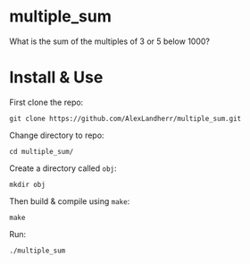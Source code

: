 # multiple_sum
What is the sum of the multiples of 3 or 5 below 1000?

# Install & Use
First clone the repo:
```
git clone https://github.com/AlexLandherr/multiple_sum.git
```
Change directory to repo:
```
cd multiple_sum/
```
Create a directory called `obj`:
```
mkdir obj
```
Then build & compile using `make`:
```
make
```

Run:
```
./multiple_sum
```
